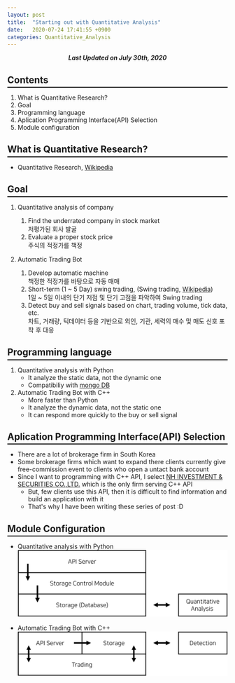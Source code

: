 ```yaml
---
layout: post
title:  "Starting out with Quantitative Analysis"
date:   2020-07-24 17:41:55 +0900
categories: Quantitative_Analysis
---
```


<div style="text-align: center"><i><b>Last Updated on July 30th, 2020</b></i></div>

## Contents
<hr style="height: 2px; border:none; margin-top: -1em; margin-bottom:0.5em; padding: 0; background:black">

1. What is Quantitative Research?
2. Goal
3. Programming language
4. Aplication Programming Interface(API) Selection
5. Module configuration

## What is Quantitative Research?
<hr style="height: 2px; border:none; margin-top: -1em; margin-bottom:0.5em; padding: 0; background:black">

* Quantitative Research, [Wikipedia](https://en.wikipedia.org/wiki/Quantitative_research)

## Goal
<hr style="height: 2px; border:none; margin-top: -1em; margin-bottom:0.5em; padding: 0; background:black">

1. Quantitative analysis of company
    1. Find the underrated company in stock market    
    저평가된 회사 발굴
    2. Evaluate a proper stock price    
    주식의 적정가를 책정

2. Automatic Trading Bot
    1. Develop automatic machine   
    책정한 적정가를 바탕으로 자동 매매
    2. Short-term (1 ~ 5 Day) swing trading, (Swing trading, [Wikipedia](https://en.wikipedia.org/wiki/Swing_trading))    
    1일 ~ 5일 이내의 단기 저점 및 단기 고점을 파악하여 Swing trading
    3. Detect buy and sell signals based on chart, trading volume, tick data, etc.     
    차트, 거래량, 틱데이터 등을 기반으로 외인, 기관, 세력의 매수 및 매도 신호 포착 후 대응

## Programming language
<hr style="height: 2px; border:none; margin-top: -1em; margin-bottom:0.5em; padding: 0; background:black">

1. Quantitative analysis with Python
    * It analyze the static data, not the dynamic one
    * Compatibiliy with [mongo DB](https://www.mongodb.com/https://www.mongodb.com/)
2. Automatic Trading Bot with C++
    * More faster than Python
    * It analyze the dynamic data, not the static one
    * It can respond more quickly to the buy or sell signal
    
## Aplication Programming Interface(API) Selection
<hr style="height: 2px; border:none; margin-top: -1em; margin-bottom:0.5em; padding: 0; background:black">

* There are a lot of brokerage firm in South Korea
* Some brokerage firms which want to expand there clients currently give free-commission event to clients who open a untact bank account
* Since I want to programming with C++ API, I select [NH INVESTMENT & SECURITIES CO.,LTD.](https://www.nhqv.com/) which is the only firm serving C++ API
    * But, few clients use this API, then it is difficult to find information and build an application with it
    * That's why I have been writing these series of post :D

## Module Configuration
<hr style="height: 2px; border:none; margin-top: -1em; margin-bottom:0.5em; padding: 0; background:black">

* Quantitative analysis with Python 
    <img src="/img/QA.JPG">   

* Automatic Trading Bot with C++    
    <img src="/img/ATB.JPG">   